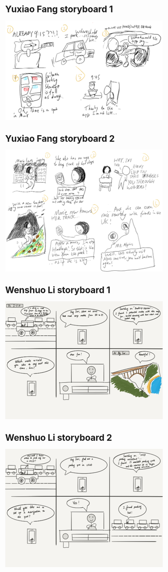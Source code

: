# Yuxiao Fang storyboard 1
![storyboard1-YF](https://github.com/liuchen1701/ton-no-katsu/blob/master/storyboard1.png)
# Yuxiao Fang storyboard 2 
![storyboard2-YF](https://github.com/liuchen1701/ton-no-katsu/blob/master/storyboard2.png)
# Wenshuo Li storyboard 1 
![storyboard1-WL](https://github.com/liuchen1701/ton-no-katsu/blob/master/Storyboard1-WL.PNG?raw=true)
# Wenshuo Li storyboard 2 
![storyboard2-WL](https://github.com/liuchen1701/ton-no-katsu/blob/master/Storyboard2-WL.PNG?raw=true)
